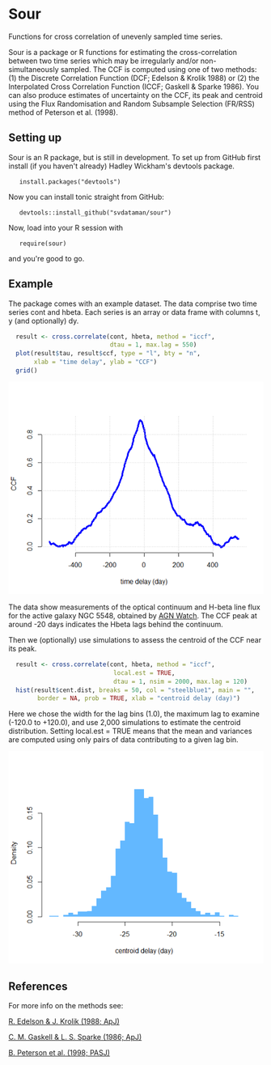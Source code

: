 # Sour
Functions for cross correlation of unevenly sampled time series.

Sour is a package or R functions for estimating the cross-correlation between
two time series which may be irregularly and/or non-simultaneously sampled. The
CCF is computed using one of two methods: (1) the Discrete Correlation Function
(DCF; Edelson & Krolik 1988) or (2) the Interpolated Cross Correlation Function
(ICCF; Gaskell & Sparke 1986). You can also produce estimates of uncertainty on
the CCF, its peak and centroid using the Flux Randomisation and Random Subsample
Selection (FR/RSS) method of Peterson et al. (1998).

## Setting up

Sour is an R package, but is still in development. To set up from GitHub first install (if you haven't already) Hadley Wickham's devtools package.
```
   install.packages("devtools")
```
Now you can install tonic straight from GitHub:
```
   devtools::install_github("svdataman/sour")
```
Now, load into your R session with
```
   require(sour)
```
and you're good to go.

## Example

The package comes with an example dataset. The data comprise two time series cont and hbeta. Each series is an array or data frame with columns t, y (and optionally) dy. 

```R
  result <- cross.correlate(cont, hbeta, method = "iccf", 
                            dtau = 1, max.lag = 550)
  plot(result$tau, result$ccf, type = "l", bty = "n", 
       xlab = "time delay", ylab = "CCF")
  grid()
```

![example](figures/ngc5548.png)

The data show measurements of the optical continuum and H-beta line flux for the
active galaxy NGC 5548, obtained by [AGN
Watch](http://www.astronomy.ohio-state.edu/~agnwatch/n5548/lcv/). The CCF peak
at around -20 days indicates the Hbeta lags behind the continuum.

Then we (optionally) use simulations to assess the centroid of the CCF near 
its peak.

```R
  result <- cross.correlate(cont, hbeta, method = "iccf", 
                             local.est = TRUE, 
                             dtau = 1, nsim = 2000, max.lag = 120)
  hist(result$cent.dist, breaks = 50, col = "steelblue1", main = "",
        border = NA, prob = TRUE, xlab = "centroid delay (day)")
```

Here we chose the width for the lag bins (1.0), the maximum lag to examine
(-120.0 to +120.0), and use 2,000 simulations to estimate the centroid
distribution. Setting local.est = TRUE means that the mean and variances are
computed using only pairs of data contributing to a given lag bin.

![example](figures/centroid_dist.png)

## References

For more info on the methods see:

[R. Edelson & J. Krolik (1988; ApJ)](http://adsabs.harvard.edu/abs/1988ApJ...333..646E)

[C. M. Gaskell & L. S. Sparke (1986; ApJ)](http://adsabs.harvard.edu/abs/1986ApJ...305..175G)

[B. Peterson et al. (1998; PASJ)](http://adsabs.harvard.edu/abs/1998PASP..110..660P)

